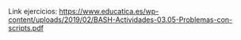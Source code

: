 Link ejercicios:
https://www.educatica.es/wp-content/uploads/2019/02/BASH-Actividades-03.05-Problemas-con-scripts.pdf